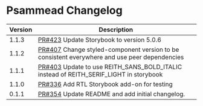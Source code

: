 # Psammead Changelog

<!-- prettier-ignore -->
| Version | Description |
|---------|-------------|
| 1.1.3   | [PR#423](https://github.com/BBC/psammead/pull/423) Update Storybook to version 5.0.6 |
| 1.1.2   | [PR#407](https://github.com/BBC/psammead/pull/407) Change styled-component version to be consistent everywhere and use peer dependencies |
| 1.1.1   | [PR#403](https://github.com/BBC/psammead/pull/402) Update to use REITH_SANS_BOLD_ITALIC instead of REITH_SERIF_LIGHT in storybook |
| 1.1.0   | [PR#336](https://github.com/BBC/psammead/pull/336) Add RTL Storybook add-on for testing |
| 0.1.1   | [PR#354](https://github.com/BBC-News/psammead/pull/354) Update README and add initial changelog. |
